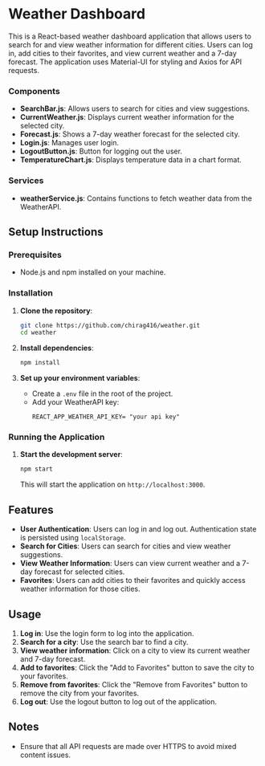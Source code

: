 # Weather Dashboard

This is a React-based weather dashboard application that allows users to search for and view weather information for different cities. Users can log in, add cities to their favorites, and view current weather and a 7-day forecast. The application uses Material-UI for styling and Axios for API requests.
### Components

- **SearchBar.js**: Allows users to search for cities and view suggestions.
- **CurrentWeather.js**: Displays current weather information for the selected city.
- **Forecast.js**: Shows a 7-day weather forecast for the selected city.
- **Login.js**: Manages user login.
- **LogoutButton.js**: Button for logging out the user.
- **TemperatureChart.js**: Displays temperature data in a chart format.

### Services

- **weatherService.js**: Contains functions to fetch weather data from the WeatherAPI.

## Setup Instructions

### Prerequisites

- Node.js and npm installed on your machine.

### Installation

1. **Clone the repository**:
    ```bash
    git clone https://github.com/chirag416/weather.git
    cd weather
    ```

2. **Install dependencies**:
    ```bash
    npm install
    ```

3. **Set up your environment variables**:
    - Create a `.env` file in the root of the project.
    - Add your WeatherAPI key:
        ```env
        REACT_APP_WEATHER_API_KEY= "your api key"
        ```

### Running the Application

1. **Start the development server**:
    ```bash
    npm start
    ```
    This will start the application on `http://localhost:3000`.

## Features

- **User Authentication**: Users can log in and log out. Authentication state is persisted using `localStorage`.
- **Search for Cities**: Users can search for cities and view weather suggestions.
- **View Weather Information**: Users can view current weather and a 7-day forecast for selected cities.
- **Favorites**: Users can add cities to their favorites and quickly access weather information for those cities.

## Usage

1. **Log in**: Use the login form to log into the application.
2. **Search for a city**: Use the search bar to find a city.
3. **View weather information**: Click on a city to view its current weather and 7-day forecast.
4. **Add to favorites**: Click the "Add to Favorites" button to save the city to your favorites.
5. **Remove from favorites**: Click the "Remove from Favorites" button to remove the city from your favorites.
6. **Log out**: Use the logout button to log out of the application.

## Notes

- Ensure that all API requests are made over HTTPS to avoid mixed content issues.
